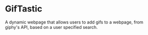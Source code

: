 # GifTastic
A dynamic webpage that allows users to add gifs to a webpage, from giphy's API, based on a user specified search.
